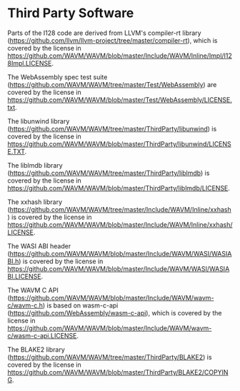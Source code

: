 Third Party Software
====================

Parts of the I128 code are derived from LLVM's compiler-rt library (https://github.com/llvm/llvm-project/tree/master/compiler-rt), which is covered by the license in https://github.com/WAVM/WAVM/blob/master/Include/WAVM/Inline/Impl/I128Impl.LICENSE.

The WebAssembly spec test suite (https://github.com/WAVM/WAVM/tree/master/Test/WebAssembly) are covered by the license in https://github.com/WAVM/WAVM/blob/master/Test/WebAssembly/LICENSE.txt.

The libunwind library (https://github.com/WAVM/WAVM/tree/master/ThirdParty/libunwind) is covered by the license in https://github.com/WAVM/WAVM/blob/master/ThirdParty/libunwind/LICENSE.TXT.

The liblmdb library (https://github.com/WAVM/WAVM/tree/master/ThirdParty/liblmdb) is covered by the license in https://github.com/WAVM/WAVM/blob/master/ThirdParty/liblmdb/LICENSE.

The xxhash library (https://github.com/WAVM/WAVM/tree/master/Include/WAVM/Inline/xxhash) is covered by the license in https://github.com/WAVM/WAVM/blob/master/Include/WAVM/Inline/xxhash/LICENSE.

The WASI ABI header (https://github.com/WAVM/WAVM/blob/master/Include/WAVM/WASI/WASIABI.h) is covered by the license in https://github.com/WAVM/WAVM/blob/master/Include/WAVM/WASI/WASIABI.LICENSE.

The WAVM C API (https://github.com/WAVM/WAVM/blob/master/Include/WAVM/wavm-c/wavm-c.h) is based on wasm-c-api (https://github.com/WebAssembly/wasm-c-api), which is covered by the license in https://github.com/WAVM/WAVM/blob/master/Include/WAVM/wavm-c/wasm-c-api.LICENSE.

The BLAKE2 library (https://github.com/WAVM/WAVM/tree/master/ThirdParty/BLAKE2) is covered by the license in https://github.com/WAVM/WAVM/blob/master/ThirdParty/BLAKE2/COPYING.
